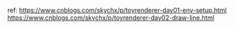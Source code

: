 

ref:
	https://www.cnblogs.com/skychx/p/toyrenderer-day01-env-setup.html
	https://www.cnblogs.com/skychx/p/toyrenderer-day02-draw-line.html